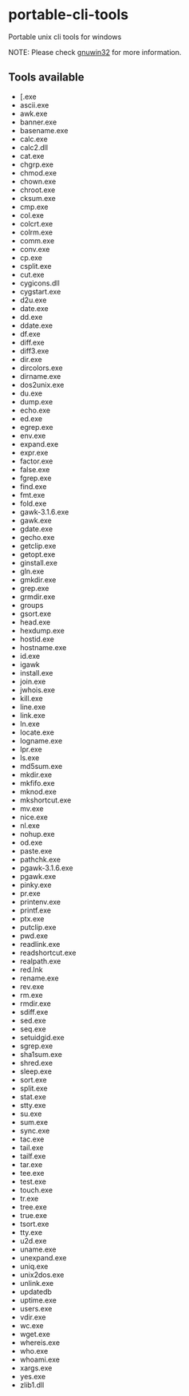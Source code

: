 # portable-cli-tools
Portable unix cli tools for windows 

NOTE: Please check [gnuwin32](https://gnuwin32.sourceforge.net/packages.html) for more information.

## Tools available


- [.exe
- ascii.exe
- awk.exe
- banner.exe
- basename.exe
- calc.exe
- calc2.dll
- cat.exe
- chgrp.exe
- chmod.exe
- chown.exe
- chroot.exe
- cksum.exe
- cmp.exe
- col.exe
- colcrt.exe
- colrm.exe
- comm.exe
- conv.exe
- cp.exe
- csplit.exe
- cut.exe
- cygicons.dll
- cygstart.exe
- d2u.exe
- date.exe
- dd.exe
- ddate.exe
- df.exe
- diff.exe
- diff3.exe
- dir.exe
- dircolors.exe
- dirname.exe
- dos2unix.exe
- du.exe
- dump.exe
- echo.exe
- ed.exe
- egrep.exe
- env.exe
- expand.exe
- expr.exe
- factor.exe
- false.exe
- fgrep.exe
- find.exe
- fmt.exe
- fold.exe
- gawk-3.1.6.exe
- gawk.exe
- gdate.exe
- gecho.exe
- getclip.exe
- getopt.exe
- ginstall.exe
- gln.exe
- gmkdir.exe
- grep.exe
- grmdir.exe
- groups
- gsort.exe
- head.exe
- hexdump.exe
- hostid.exe
- hostname.exe
- id.exe
- igawk
- install.exe
- join.exe
- jwhois.exe
- kill.exe
- line.exe
- link.exe
- ln.exe
- locate.exe
- logname.exe
- lpr.exe
- ls.exe
- md5sum.exe
- mkdir.exe
- mkfifo.exe
- mknod.exe
- mkshortcut.exe
- mv.exe
- nice.exe
- nl.exe
- nohup.exe
- od.exe
- paste.exe
- pathchk.exe
- pgawk-3.1.6.exe
- pgawk.exe
- pinky.exe
- pr.exe
- printenv.exe
- printf.exe
- ptx.exe
- putclip.exe
- pwd.exe
- readlink.exe
- readshortcut.exe
- realpath.exe
- red.lnk
- rename.exe
- rev.exe
- rm.exe
- rmdir.exe
- sdiff.exe
- sed.exe
- seq.exe
- setuidgid.exe
- sgrep.exe
- sha1sum.exe
- shred.exe
- sleep.exe
- sort.exe
- split.exe
- stat.exe
- stty.exe
- su.exe
- sum.exe
- sync.exe
- tac.exe
- tail.exe
- tailf.exe
- tar.exe
- tee.exe
- test.exe
- touch.exe
- tr.exe
- tree.exe
- true.exe
- tsort.exe
- tty.exe
- u2d.exe
- uname.exe
- unexpand.exe
- uniq.exe
- unix2dos.exe
- unlink.exe
- updatedb
- uptime.exe
- users.exe
- vdir.exe
- wc.exe
- wget.exe
- whereis.exe
- who.exe
- whoami.exe
- xargs.exe
- yes.exe
- zlib1.dll

